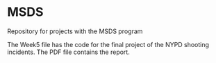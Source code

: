 # MSDS
Repository for projects with the MSDS program

The Week5 file has the code for the final project of the NYPD shooting incidents.
The PDF file contains the report.
